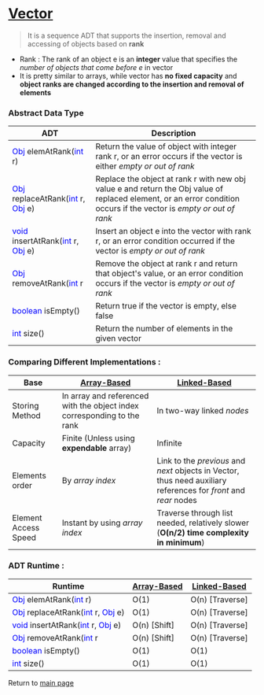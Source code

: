 
# [Vector](https://github.com/GohEeEn/Data-Structures-and-Algorithms/blob/master/src/Vector/Vector.java)

> It is a sequence ADT that supports the insertion, removal and accessing of objects based on **rank**

* Rank : The rank of an object e is an **integer** value that specifies the *number of objects that come before e* in vector
* It is pretty similar to arrays, while vector has **no fixed capacity** and **object ranks are changed according to the insertion and removal of elements**

### Abstract Data Type
ADT | Description
--|--
<span style="color:blue;">Obj</span> elemAtRank(<span style="color:blue;">int</span> r) | Return the value of object with integer rank r, or an error occurs if the vector is either *empty or out of rank*
<span style="color:blue;">Obj</span> replaceAtRank(<span style="color:blue;">int</span> r, <span style="color:blue;">Obj</span> e) | Replace the object at rank r with new obj value e and return the Obj value of replaced element, or an error condition occurs if the vector is *empty or out of rank*
<span style="color:blue;">void</span> insertAtRank(<span style="color:blue;">int</span> r, <span style="color:blue;">Obj</span> e) | Insert an object e into the vector with rank r, or an error condition occurred if the vector is *empty or out of rank*  
<span style="color:blue;">Obj</span> removeAtRank(<span style="color:blue;">int</span> r | Remove the object at rank r and return that object's value, or an error condition occurs if the vector is *empty or out of rank*
<span style="color:blue;">boolean</span> isEmpty() | Return true if the vector is empty, else false
<span style="color:blue;">int</span> size() | Return the number of elements in the given vector

### Comparing Different Implementations :
Base | [Array-Based](https://github.com/GohEeEn/Data-Structures-and-Algorithms/blob/master/src/Vector/ArrayVector.java) | [Linked-Based](https://github.com/GohEeEn/Data-Structures-and-Algorithms/blob/master/src/Vector/LinkedVector.java)
--|--|--
 Storing Method | In array and referenced with the object index corresponding to the rank | In two-way linked *nodes*
Capacity | Finite (Unless using **expendable** array) | Infinite
Elements order | By *array index* | Link to the *previous* and *next* objects in Vector, thus need auxiliary references for *front* and *rear* nodes
Element Access Speed | Instant by using *array index* | Traverse through list needed, relatively slower (**O(n/2) time complexity in minimum**)
### ADT Runtime :
Runtime  | [Array-Based](https://github.com/GohEeEn/Data-Structures-and-Algorithms/blob/master/src/Vector/ArrayVector.java) | [Linked-Based](https://github.com/GohEeEn/Data-Structures-and-Algorithms/blob/master/src/Vector/LinkedVector.java)
--|--|--
<span style="color:blue;">Obj</span> elemAtRank(<span style="color:blue;">int</span> r) | O(1) | O(n) [Traverse]
<span style="color:blue;">Obj</span> replaceAtRank(<span style="color:blue;">int</span> r, <span style="color:blue;">Obj</span> e) | O(1) | O(n) [Traverse]
<span style="color:blue;">void</span> insertAtRank(<span style="color:blue;">int</span> r, <span style="color:blue;">Obj</span> e) | O(n) [Shift] | O(n) [Traverse]
<span style="color:blue;">Obj</span> removeAtRank(<span style="color:blue;">int</span> r | O(n) [Shift] | O(n) [Traverse]
<span style="color:blue;">boolean</span> isEmpty() | O(1) | O(1)
<span style="color:blue;">int</span> size() | O(1) | O(1)

Return to [main page](https://github.com/GohEeEn/Data-Structures-and-Algorithms)